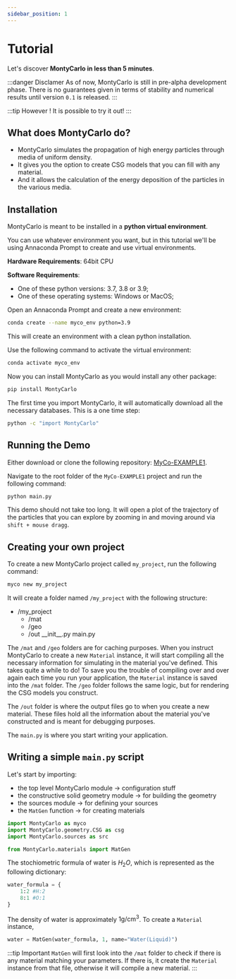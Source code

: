 ```yaml
---
sidebar_position: 1
---
```




# Tutorial

Let's discover **MontyCarlo in less than 5 minutes**.


:::danger Disclamer
As of now, MontyCarlo is still in pre-alpha development phase.
There is no guarantees given in terms of stability and numerical results until version `0.1` is released.
:::

:::tip However !
It is possible to try it out!
:::

## What does MontyCarlo do?

- MontyCarlo simulates the propagation of high energy particles through media of uniform density.
- It gives you the option to create CSG models that you can fill with any material.
- And it allows the calculation of the energy deposition of the particles in the various media.


## Installation

MontyCarlo is meant to be installed in a **python virtual environment**. 

You can use whatever environment you want, but in this tutorial we'll be using Annaconda Prompt to create and use virtual environments.

**Hardware Requirements**: 64bit CPU

**Software Requirements**:
- One of these python versions: 3.7, 3.8 or 3.9;
- One of these operating systems: Windows or MacOS;

Open an Annaconda Prompt and create a new environment:

```bash
conda create --name myco_env python=3.9
```

This will create an environment with a clean python installation.

Use the following command to activate the virtual environment:

```bash
conda activate myco_env
```

Now you can install MontyCarlo as you would install any other package:

```bash
pip install MontyCarlo
```

The first time you import MontyCarlo, it will automatically download all the necessary databases. This is a one time step:

```bash
python -c "import MontyCarlo"
```

## Running the Demo

Either download or clone the following repository: [MyCo-EXAMPLE1](https://github.com/RuiFilipeCampos/MyCo-EXAMPLE1).

Navigate to the root folder of the `MyCo-EXAMPLE1` project and run the following command:

```bash
python main.py
```

This demo should not take too long. It will open a plot of the trajectory of the particles that you can explore by zooming in and moving around via `shift + mouse dragg`.


## Creating your own project

To create a new MontyCarlo project called `my_project`, run the following command:

```bash
myco new my_project
```

It will create a folder named `/my_project` with the following structure:

- /my_project
	- /mat
	- /geo
	- /out
	\_\_init\_\_.py
	main.py

The `/mat` and `/geo` folders are for caching purposes. When you instruct MontyCarlo to create a new `Material` instance, it will start compiling all the necessary information for simulating in the material you've defined. This takes quite a while to do! To save you the trouble of compiling over and over again each time you run your application, the `Material` instance is saved into the `/mat` folder. The `/geo` folder follows the same logic, but for rendering the CSG models you construct.

The `/out` folder is where the output files go to when you create a new material. These files hold all the information about the material you've constructed and is meant for debugging purposes.

The `main.py` is where you start writing your application.

## Writing a simple `main.py` script

Let's start by importing:

- the top level MontyCarlo module -> configuration stuff
- the constructive solid geometry module -> for building the geometry
- the sources module -> for defining your sources
- the `MatGen` function -> for creating materials

```python
import MontyCarlo as myco
import MontyCarlo.geometry.CSG as csg
import MontyCarlo.sources as src

from MontyCarlo.materials import MatGen
```

The stochiometric formula of water is $H_2 O$, which is represented as the following dictionary:

```python
water_formula = {
	1:2 #H:2
	8:1 #O:1
}
```

The density of water is approximately $\textrm{1g/cm}^3$. To create a `Material` instance,

```python
water = MatGen(water_formula, 1, name="Water(Liquid)")
```

:::tip Important
`MatGen` will first look into the `/mat` folder to check if there is any material matching your parameters. If there is, it create the `Material` instance from that file, otherwise it will compile a new material.
:::




